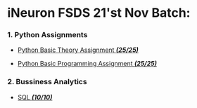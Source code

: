 # iNeuron FSDS 21'st Nov Batch:

### 1. Python Assignments
- [Python Basic Theory Assignment ***(25/25)***](https://github.com/YVD7/FSDS_Nov_Batch_iNeuron_Assignment/tree/main/Python/Python%20Basic%20%20Theory%20Assignment)

- [Python Basic Programming Assignment ***(25/25)***](https://github.com/YVD7/FSDS_Nov_Batch_iNeuron_Assignment/tree/main/Python/Python%20Basic%20Programming%20Assignment)

### 2. Bussiness Analytics ###
- [SQL ***(10/10)***]()